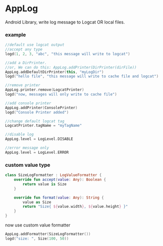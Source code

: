 # AppLog
Android Library, write log message to Logcat OR local files.

### example
```kotlin
//default use logcat output
//accept any type
logd(1, 2, 3, "abc", "this message will write to logcat")

//add a DirPrinter.
//or, We can do this: AppLog.addPrinter(DirPrinter(dirFile))
AppLog.addDefaultDirPrinter(this, "myLogDir")
logd("hello file", "this message will write to cache file and logcat")

//remove printer
AppLog.printer.remove(LogcatPrinter)
logd("now, messages will only write to cache file")

//add console printer
AppLog.addPrinter(ConsolePrinter)
logd("Console Printer added")

//change default logcat tag
LogcatPrinter.tagName = "myTagName"

//disable log
AppLog.level = LogLevel.DISABLE

//error message only
AppLog.level = LogLevel.ERROR
```

### custom value type
```kotlin
class SizeLogFormatter : LogValueFormatter {
    override fun accept(value: Any): Boolean {
        return value is Size
    }

    override fun format(value: Any): String {
        value as Size
        return "Size{ ${value.width}, ${value.height} }"
    }
}
```
now use custom value formatter
```kotlin
AppLog.addFormatter(SizeLogFormatter())
logd("size: ", Size(100, 50))
```